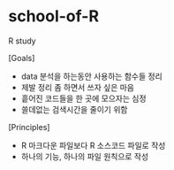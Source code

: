# school-of-R
R study


[Goals]
* data 분석을 하는동안 사용하는 함수들 정리
* 제발 정리 좀 하면서 쓰자 싶은 마음
* 흩어진 코드들을 한 곳에 모으자는 심정
* 쓸데없는 검색시간을 줄이기 위함

[Principles]
* R 마크다운 파일보다 R 소스코드 파일로 작성
* 하나의 기능, 하나의 파일 원칙으로 작성
